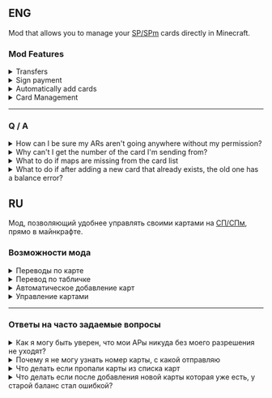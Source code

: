 ## ENG

Mod that allows you to manage your [SP/SPm](https://spworlds.ru) cards directly in Minecraft.

### Mod Features

<details>
<summary>Transfers</summary>
To transfer ARs, you need to enter<br>
<br>
1. Card number<br>
2. Amount of transferred ARs<br>
3. Commentary. At the end of the comment your nickname will be indicatedM.<br>
<img src="https://i.imgur.com/uTYGbfu.png" />
</details>
<details>
<summary>Sign payment</summary>
<b>ALERT!!! To edit the sign you now need to hold Shift (if the data is not correct, you can edit without holding Shift).</b><br>
By right-clicking, you will be able to translate the ARs. If it will be filled in according to the special form<br>
<br>
1. #SPWP<br>
2. Card number<br>
3. Amount/price<br>
4. Comment/description/title<br>
<img src="https://i.imgur.com/odEwPea.png" />
</details>
<details>
<summary>Automatically add cards</summary>
In order for the card to add itself, you need to do the following items:<br>
<br>
1. Go to the site SP/SPm<br>
2. open the "Wallet" page<br>
3. Press "Share" near the icon of the card name change<br>
4. Click on "Generate a new API token" (You must be on the server).<br>
5. A window appears with a suggestion whether to add a map or not.<br>
<br>
If you don't get it, just take a look <a href="https://youtu.be/eDadibbvXhE">Video-guide</a><br>
<img src="https://i.imgur.com/aLgeD6K.png" />
<img src="https://i.imgur.com/BV3fcMf.png" />
</details>
<details>
<summary>Card Management</summary>
In addition, you can:<br>
<br>
1. change the name of the card (the name changes only in the mod).<br>
2. Manually add a card, entering the token and card ID.<br>
3. Delete a card (only deleted in the mod).<br>
<img src="https://i.imgur.com/YdVaJH8.png" />
</details>

---

### Q / A

<details>
<summary>How can I be sure my ARs aren't going anywhere without my permission?</summary>
All of your card details are stored on your computer, and nowhere else but the SP/SPM site is it stored
</details>
<details>
<summary>Why can't I get the number of the card I'm sending from?</summary>
The API does not allow you to find out the card number. But we suggest the following: Add the card number yourself, in the card name
</details>
<details>
<summary>What to do if maps are missing from the card list</summary>
Try closing and reopening the window, if that doesn't help reload minecraft, if that doesn't help either, contact us in our <a href="https://discord.gg/Jc4pqjQdBf">Discord-server</a>
</details>
<details>
<summary>What to do if after adding a new card that already exists, the old one has a balance error?</summary>
A new token is recreated, because of this the old card in the list just has a balance error.
</details>

## RU

Мод, позволяющий удобнее управлять своими картами на [СП/СПм](https://spworlds.ru), прямо в майнкрафте.

### Возможности мода

<details>
<summary>Переводы по карте</summary>
Чтобы перевести АРы, нужно ввести:<br>
<br>
1. Номер карты<br>
2. Сумму переводимых АР<br>
3. Комментарий. В конце комментария будет указан ваш никнейм.<br>
<img src="https://i.imgur.com/uTYGbfu.png" />
</details>
<details>
<summary>Перевод по табличке</summary>
<b>Внимание! Чтобы редактировать табличку теперь нужно зажимать Shift (если данные не верны, то можно редактировать без зажатого шифта)</b><br>
Щелкнув правой кнопкой мыши, можно будет перевести АРы. Если она будет заполнена по специальной форме:<br>
<br>
1. #SPWP<br>
2. Номер карты<br>
3. Сумма/цена<br>
4. Комментарий/описание/название<br>
<img src="https://i.imgur.com/odEwPea.png" />
</details>
<details>
<summary>Автоматическое добавление карт</summary>
Для того чтобы карта самостоятельно добавилась, нужно сделать следующие пункты:<br>
<br>
1. Зайти на сайт СП/СПм<br>
2. Открыть страницу "Кошелёк"<br>
3. Нажать возле иконки изменения названии карты "Поделиться"<br>
4. Нажать на "Сгенерировать новый API токен" (При этом вы должны находиться на сервере)<br>
5. Появляется окно с предложением, добавить карту, или нет.<br>
<br>
Если ничего не поняли, просто посмотрите <a href="https://youtu.be/eDadibbvXhE">Видео-гайд</a><br>
<img src="https://i.imgur.com/aLgeD6K.png" />
<img src="https://i.imgur.com/BV3fcMf.png" />
</details>
<details>
<summary>Управление картами</summary>
Помимо этого, можно:<br>
<br>
1. Изменить название карты, название меняется только в моде.<br>
2. Ручное добавление карты, сами вводите токен и айди карты.<br>
3. Удаление карты, удаляется только в моде.<br>
<img src="https://i.imgur.com/YdVaJH8.png" />
</details>

---

### Ответы на часто задаемые вопросы

<details>
<summary>Как я могу быть уверен, что мои АРы никуда без моего разрешения не уходят?</summary>
Все данные вашей карты хранятся у вас на компьютере, и нигде кроме сайта СП/СПм их нет
</details>
<details>
<summary>Почему я не могу узнать номер карты, с какой отправляю</summary>
API не позволяет узнать номер карты. Но мы предлагаем следующее: Добавить самостоятельно номер карты, в название карты
</details>
<details>
<summary>Что делать если пропали карты из списка карт</summary>
Попробуйте закрыть и снова открыть окно, если не помогло перезагрузите майнкрафт, если и это не помогло, свяжитесь с нами в нашем <a href="https://discord.gg/Jc4pqjQdBf">Discord-сервере</a>
</details>
<details>
<summary>Что делать если после добавления новой карты которая уже есть, у старой баланс стал ошибкой?</summary>
Пересоздается новый токен, из-за этого старая карта в списке просто имеет ошибку в балансе.
</details>
